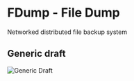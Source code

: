 # FDump - File Dump

Networked distributed file backup system


## Generic draft

![](/docs/fraft00.svg "Generic Draft")

